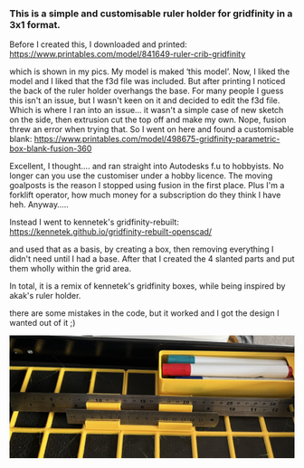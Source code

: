 ### This is a simple and customisable ruler holder for gridfinity in a 3x1 format.

 

Before I created this, I downloaded and printed: https://www.printables.com/model/841649-ruler-crib-gridfinity

which is shown in my pics. My model is maked ‘this model’. Now, I liked the model and I liked that the f3d file was included. But after printing I noticed the back of the ruler holder overhangs the base. For many people I guess this isn't an issue, but I wasn't keen on it and decided to edit the f3d file. Which is where I ran into an issue… it wasn't a simple case of new sketch on the side, then extrusion cut the top off and make my own. Nope, fusion threw an error when trying that. So I went on here and found a customisable blank: https://www.printables.com/model/498675-gridfinity-parametric-box-blank-fusion-360

Excellent, I thought…. and ran straight into Autodesks f.u to hobbyists. No longer can you use the customiser under a hobby licence. The moving goalposts is the reason I stopped using fusion in the first place. Plus I'm a forklift operator, how much money for a subscription do they think I have heh. Anyway….. 

Instead I went to kennetek's gridfinity-rebuilt: https://kennetek.github.io/gridfinity-rebuilt-openscad/

and used that as a basis, by creating a box, then removing everything I didn't need until I had a base. After that I created the 4 slanted parts and put them wholly within the grid area.

In total, it is a remix of kennetek's gridfinity boxes, while being inspired by akak's ruler holder.

there are some mistakes in the code, but it worked and I got the 
design I wanted out of it ;)

![my printed model](IMG_0654.JPEG)
